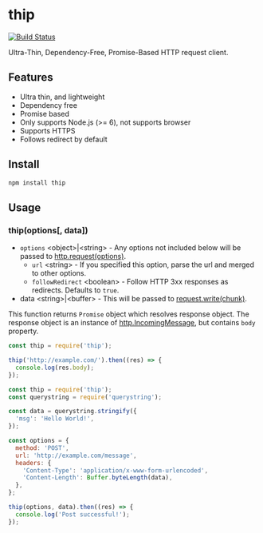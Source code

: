 # thip
[![Build Status](https://travis-ci.org/hoto17296/thip.svg)](https://travis-ci.org/hoto17296/thip)

Ultra-Thin, Dependency-Free, Promise-Based HTTP request client.

## Features
- Ultra thin, and lightweight
- Dependency free
- Promise based
- Only supports Node.js (>= 6), not supports browser
- Supports HTTPS
- Follows redirect by default

## Install
``` sh
npm install thip
```

## Usage
### thip(options[, data])
- `options` \<object\>|\<string\> - Any options not included below will be passed to [http.request(options)][http.request].
  - `url` \<string\> - If you specified this option, parse the url and merged to other options.
  - `followRedirect` \<boolean\> - Follow HTTP 3xx responses as redirects. Defaults to `true`.
- data \<string\>|\<buffer\> - This will be passed to [request.write(chunk)][request.write].

[http.request]: https://nodejs.org/api/http.html#http_http_request_options_callback
[request.write]: https://nodejs.org/api/http.html#http_request_write_chunk_encoding_callback

This function returns `Promise` object which resolves response object.
The response object is an instance of [http.IncomingMessage][http.IncomingMessage], but contains `body` property.

[http.IncomingMessage]: https://nodejs.org/api/http.html#http_class_http_incomingmessage

``` js
const thip = require('thip');

thip('http://example.com/').then((res) => {
  console.log(res.body);
});
```

``` js
const thip = require('thip');
const querystring = require('querystring');

const data = querystring.stringify({
  'msg': 'Hello World!',
});

const options = {
  method: 'POST',
  url: 'http://example.com/message',
  headers: {
    'Content-Type': 'application/x-www-form-urlencoded',
    'Content-Length': Buffer.byteLength(data),
  },
};

thip(options, data).then((res) => {
  console.log('Post successful!');
});
```
